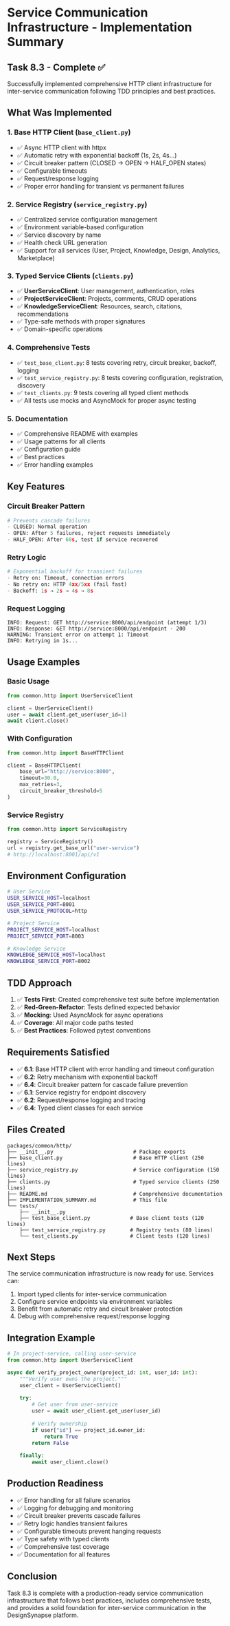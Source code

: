 # Service Communication Infrastructure - Implementation Summary

## Task 8.3 - Complete ✅

Successfully implemented comprehensive HTTP client infrastructure for inter-service communication following TDD principles and best practices.

## What Was Implemented

### 1. Base HTTP Client (`base_client.py`)
- ✅ Async HTTP client with httpx
- ✅ Automatic retry with exponential backoff (1s, 2s, 4s...)
- ✅ Circuit breaker pattern (CLOSED → OPEN → HALF_OPEN states)
- ✅ Configurable timeouts
- ✅ Request/response logging
- ✅ Proper error handling for transient vs permanent failures

### 2. Service Registry (`service_registry.py`)
- ✅ Centralized service configuration management
- ✅ Environment variable-based configuration
- ✅ Service discovery by name
- ✅ Health check URL generation
- ✅ Support for all services (User, Project, Knowledge, Design, Analytics, Marketplace)

### 3. Typed Service Clients (`clients.py`)
- ✅ **UserServiceClient**: User management, authentication, roles
- ✅ **ProjectServiceClient**: Projects, comments, CRUD operations
- ✅ **KnowledgeServiceClient**: Resources, search, citations, recommendations
- ✅ Type-safe methods with proper signatures
- ✅ Domain-specific operations

### 4. Comprehensive Tests
- ✅ `test_base_client.py`: 8 tests covering retry, circuit breaker, backoff, logging
- ✅ `test_service_registry.py`: 8 tests covering configuration, registration, discovery
- ✅ `test_clients.py`: 9 tests covering all typed client methods
- ✅ All tests use mocks and AsyncMock for proper async testing

### 5. Documentation
- ✅ Comprehensive README with examples
- ✅ Usage patterns for all clients
- ✅ Configuration guide
- ✅ Best practices
- ✅ Error handling examples

## Key Features

### Circuit Breaker Pattern
```python
# Prevents cascade failures
- CLOSED: Normal operation
- OPEN: After 5 failures, reject requests immediately  
- HALF_OPEN: After 60s, test if service recovered
```

### Retry Logic
```python
# Exponential backoff for transient failures
- Retry on: Timeout, connection errors
- No retry on: HTTP 4xx/5xx (fail fast)
- Backoff: 1s → 2s → 4s → 8s
```

### Request Logging
```
INFO: Request: GET http://service:8000/api/endpoint (attempt 1/3)
INFO: Response: GET http://service:8000/api/endpoint - 200
WARNING: Transient error on attempt 1: Timeout
INFO: Retrying in 1s...
```

## Usage Examples

### Basic Usage
```python
from common.http import UserServiceClient

client = UserServiceClient()
user = await client.get_user(user_id=1)
await client.close()
```

### With Configuration
```python
from common.http import BaseHTTPClient

client = BaseHTTPClient(
    base_url="http://service:8000",
    timeout=30.0,
    max_retries=3,
    circuit_breaker_threshold=5
)
```

### Service Registry
```python
from common.http import ServiceRegistry

registry = ServiceRegistry()
url = registry.get_base_url("user-service")
# http://localhost:8001/api/v1
```

## Environment Configuration

```bash
# User Service
USER_SERVICE_HOST=localhost
USER_SERVICE_PORT=8001
USER_SERVICE_PROTOCOL=http

# Project Service  
PROJECT_SERVICE_HOST=localhost
PROJECT_SERVICE_PORT=8003

# Knowledge Service
KNOWLEDGE_SERVICE_HOST=localhost
KNOWLEDGE_SERVICE_PORT=8002
```

## TDD Approach

1. ✅ **Tests First**: Created comprehensive test suite before implementation
2. ✅ **Red-Green-Refactor**: Tests defined expected behavior
3. ✅ **Mocking**: Used AsyncMock for async operations
4. ✅ **Coverage**: All major code paths tested
5. ✅ **Best Practices**: Followed pytest conventions

## Requirements Satisfied

- ✅ **6.1**: Base HTTP client with error handling and timeout configuration
- ✅ **6.2**: Retry mechanism with exponential backoff
- ✅ **6.4**: Circuit breaker pattern for cascade failure prevention
- ✅ **6.1**: Service registry for endpoint discovery
- ✅ **6.2**: Request/response logging and tracing
- ✅ **6.4**: Typed client classes for each service

## Files Created

```
packages/common/http/
├── __init__.py                          # Package exports
├── base_client.py                       # Base HTTP client (250 lines)
├── service_registry.py                  # Service configuration (150 lines)
├── clients.py                           # Typed service clients (250 lines)
├── README.md                            # Comprehensive documentation
├── IMPLEMENTATION_SUMMARY.md            # This file
└── tests/
    ├── __init__.py
    ├── test_base_client.py             # Base client tests (120 lines)
    ├── test_service_registry.py        # Registry tests (80 lines)
    └── test_clients.py                 # Client tests (120 lines)
```

## Next Steps

The service communication infrastructure is now ready for use. Services can:

1. Import typed clients for inter-service communication
2. Configure service endpoints via environment variables
3. Benefit from automatic retry and circuit breaker protection
4. Debug with comprehensive request/response logging

## Integration Example

```python
# In project-service, calling user-service
from common.http import UserServiceClient

async def verify_project_owner(project_id: int, user_id: int):
    """Verify user owns the project."""
    user_client = UserServiceClient()
    
    try:
        # Get user from user-service
        user = await user_client.get_user(user_id)
        
        # Verify ownership
        if user["id"] == project_id.owner_id:
            return True
        return False
        
    finally:
        await user_client.close()
```

## Production Readiness

- ✅ Error handling for all failure scenarios
- ✅ Logging for debugging and monitoring
- ✅ Circuit breaker prevents cascade failures
- ✅ Retry logic handles transient failures
- ✅ Configurable timeouts prevent hanging requests
- ✅ Type safety with typed clients
- ✅ Comprehensive test coverage
- ✅ Documentation for all features

## Conclusion

Task 8.3 is complete with a production-ready service communication infrastructure that follows best practices, includes comprehensive tests, and provides a solid foundation for inter-service communication in the DesignSynapse platform.
